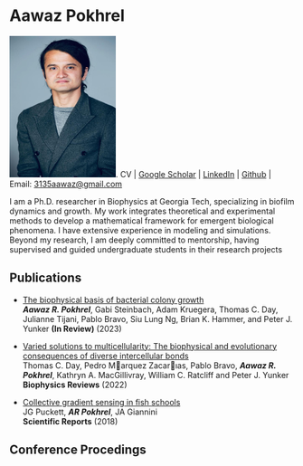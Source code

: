 # Aawaz Pokhrel

<img src="/aawaz.jpg" width="188" height="250">. 
CV | [Google Scholar](https://scholar.google.no/citations?user=NcEa3P6UKuAC&hl=en) | [LinkedIn](https://www.linkedin.com/in/aawaz-pokhrel-a44b1676/) | [Github](https://github.com/aawaz12) | Email: 3135aawaz@gmail.com
    
I am a Ph.D. researcher in Biophysics at Georgia Tech, specializing
in biofilm dynamics and growth. My work integrates theoretical
and experimental methods to develop a mathematical framework
for emergent biological phenomena. I have extensive experience
in modeling and simulations. Beyond my research, I am deeply
committed to mentorship, having supervised and guided
undergraduate students in their research projects 


## Publications

- [The biophysical basis of bacterial colony growth ](https://www.biorxiv.org/content/10.1101/2023.11.17.567592v1.abstract)\
 ***Aawaz R. Pokhrel***, Gabi Steinbach, Adam Kruegera, Thomas C. Day, Julianne Tijani, Pablo Bravo, Siu Lung Ng, Brian K.
Hammer, and Peter J. Yunker
**(In Review)** (2023)

- [Varied solutions to multicellularity: The biophysical and evolutionary consequences of diverse intercellular bonds](https://pubs.aip.org/aip/bpr/article/3/2/021305/2835543)\
 Thomas C. Day, Pedro Marquez Zacarıas, Pablo Bravo, ***Aawaz R. Pokhrel***, Kathryn A. MacGillivray,
William C. Ratcliff and Peter J. Yunker
**Biophysics Reviews** (2022)

- [Collective gradient sensing in fish schools](https://www.nature.com/articles/s41598-018-26037-9)\
 JG Puckett, ***AR Pokhrel***, JA Giannini  
**Scientific Reports** (2018)


## Conference Procedings
